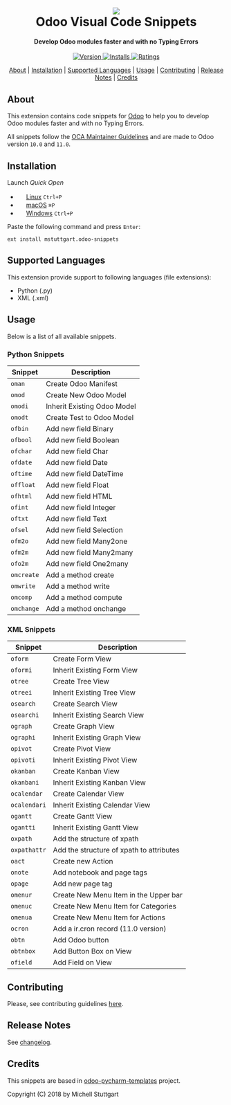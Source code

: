 
<h1 align="center">
  <br>
  <a href="https://marketplace.visualstudio.com/items?itemName=mstuttgart.odoo-snippets">
  <img src="https://github.com/mstuttgart/vscode-odoo-snippets/blob/develop/images/icon.png"></a>
  <br>
  Odoo Visual Code Snippets
  <br>
</h1>

<h4 align="center">Develop Odoo modules faster and with no Typing Errors</h4>

<p align="center">
  <a href="https://marketplace.visualstudio.com/items?itemName=mstuttgart.odoo-snippets">
    <img src="https://vsmarketplacebadge.apphb.com/version-short/mstuttgart.odoo-snippets.svg?style=flat-square"         alt="Version">
  </a>
  <a href="https://marketplace.visualstudio.com/items?itemName=mstuttgart.odoo-snippets">
    <img src="https://vsmarketplacebadge.apphb.com/installs/mstuttgart.odoo-snippets.svg?style=flat-square" alt="Installs">
  </a>
  <a href="https://marketplace.visualstudio.com/items?itemName=mstuttgart.odoo-snippets">
      <img src="https://vsmarketplacebadge.apphb.com/rating/mstuttgart.odoo-snippets.svg?style=flat-square" alt="Ratings">
  </a>
</p>

<p align="center">
  <a href="#about">About</a> |
  <a href="#installation">Installation</a> |
  <a href="#supported-languages">Supported Languages</a> |
  <a href="#usage">Usage</a> |
  <a href="#contributing">Contributing</a> |
  <a href="#release-notes">Release Notes</a> | 
  <a href="#credits">Credits</a>
</p>

## About

This extension contains code snippets for [Odoo](https://www.odoo.com) to help you to develop Odoo modules faster and with no Typing Errors.

All snippets follow the [OCA Maintainer Guidelines](https://github.com/OCA/maintainer-tools/blob/master/CONTRIBUTING.md) and are made to Odoo version `10.0` and `11.0`.

## Installation

Launch *Quick Open*
  - <img src="https://www.kernel.org/theme/images/logos/favicon.png" width=16 height=16/> <a href="https://code.visualstudio.com/shortcuts/keyboard-shortcuts-linux.pdf">Linux</a> `Ctrl+P`
  - <img src="https://developer.apple.com/favicon.ico" width=16 height=16/> <a href="https://code.visualstudio.com/shortcuts/keyboard-shortcuts-macos.pdf">macOS</a> `⌘P`
  - <img src="https://www.microsoft.com/favicon.ico" width=16 height=16/> <a href="https://code.visualstudio.com/shortcuts/keyboard-shortcuts-windows.pdf">Windows</a> `Ctrl+P`

Paste the following command and press `Enter`:

```
ext install mstuttgart.odoo-snippets
```

## Supported Languages

This extension provide support to following languages (file extensions):

* Python (.py)
* XML (.xml)

## Usage

Below is a list of all available snippets.

### Python Snippets

| Snippet    | Description                 |
| ---------- | --------------------------- |
| `oman`     | Create Odoo Manifest        |
| `omod`     | Create New Odoo Model       |
| `omodi`    | Inherit Existing Odoo Model |
| `omodt`    | Create Test to Odoo Model   |
| `ofbin`    | Add new field Binary        |
| `ofbool`   | Add new field Boolean       |
| `ofchar`   | Add new field Char          |
| `ofdate`   | Add new field Date          |
| `oftime`   | Add new field DateTime      |
| `offloat`  | Add new field Float         |
| `ofhtml`   | Add new field HTML          |
| `ofint`    | Add new field Integer       |
| `oftxt`    | Add new field Text          |
| `ofsel`    | Add new field Selection     |
| `ofm2o`    | Add new field Many2one      |
| `ofm2m`    | Add new field Many2many     |
| `ofo2m`    | Add new field One2many      |
| `omcreate` | Add a method create         |
| `omwrite`  | Add a method write          |
| `omcomp`   | Add a method compute        |
| `omchange` | Add a method onchange       |

### XML Snippets

| Snippet      | Description                              |
| ------------ | ---------------------------------------- |
| `oform`      | Create Form View                         |
| `oformi`     | Inherit Existing Form View               |
| `otree`      | Create Tree View                         |
| `otreei`     | Inherit Existing Tree View               |
| `osearch`    | Create Search View                       |
| `osearchi`   | Inherit Existing Search View             |
| `ograph`     | Create Graph View                        |
| `ographi`    | Inherit Existing Graph View              |
| `opivot`     | Create Pivot View                        |
| `opivoti`    | Inherit Existing Pivot View              |
| `okanban`    | Create Kanban View                       |
| `okanbani`   | Inherit Existing Kanban View             |
| `ocalendar`  | Create Calendar View                     |
| `ocalendari` | Inherit Existing Calendar View           |
| `ogantt`     | Create Gantt View                        |
| `ogantti`    | Inherit Existing Gantt View              |
| `oxpath`     | Add the structure of xpath               |
| `oxpathattr` | Add the structure of xpath to attributes |
| `oact`       | Create new Action                        |
| `onote`      | Add notebook and page tags               |
| `opage`      | Add new page tag                         |
| `omenur`     | Create New Menu Item in the Upper bar    |
| `omenuc`     | Create New Menu Item for Categories      |
| `omenua`     | Create New Menu Item for Actions         |
| `ocron`      | Add a ir.cron record (11.0 version)      |
| `obtn`       | Add Odoo button                          |
| `obtnbox`    | Add Button Box on View                   |
| `ofield`     | Add Field on View                        |

## Contributing

Please, see contributing guidelines [here](https://github.com/mstuttgart/odoo-vscode-snippets/blob/develop/CONTRIBUTING.md).

## Release Notes

See [changelog](CHANGELOG.md).

## Credits

This snippets are based in [odoo-pycharm-templates](https://github.com/mohamedmagdy/odoo-pycharm-templates) project.

Copyright (C) 2018 by Michell Stuttgart
